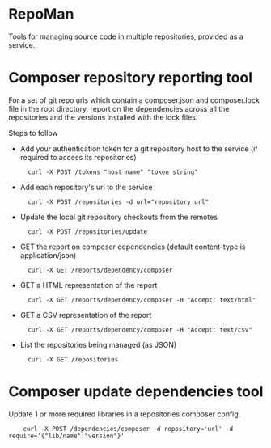 # RepoMan

Tools for managing source code in multiple repositories, provided as a service.

# Composer repository reporting tool

For a set of git repo uris which contain a composer.json and composer.lock file in the root directory, report on the dependencies across all the repositories and the versions installed with the lock files.

Steps to follow

* Add your authentication token for a git repository host to the service (if required to access its repositories)

        curl -X POST /tokens "host name" "token string"
        
* Add each repository's url to the service 
 
        curl -X POST /repositories -d url="repository url"
        
* Update the local git repository checkouts from the remotes

        curl -X POST /repositories/update

* GET the report on composer dependencies (default content-type is application/json)

        curl -X GET /reports/dependency/composer
        
* GET a HTML representation of the report
        
        curl -X GET /reports/dependency/composer -H "Accept: text/html"
        
* GET a CSV representation of the report

        curl -X GET /reports/dependency/composer -H "Accept: text/csv"

* List the repositories being managed (as JSON)

        curl -X GET /repositories

# Composer update dependencies tool

Update 1 or more required libraries in a repositories composer config.

        curl -X POST /dependencies/composer -d repository='url' -d require='{"lib/name":"version"}'